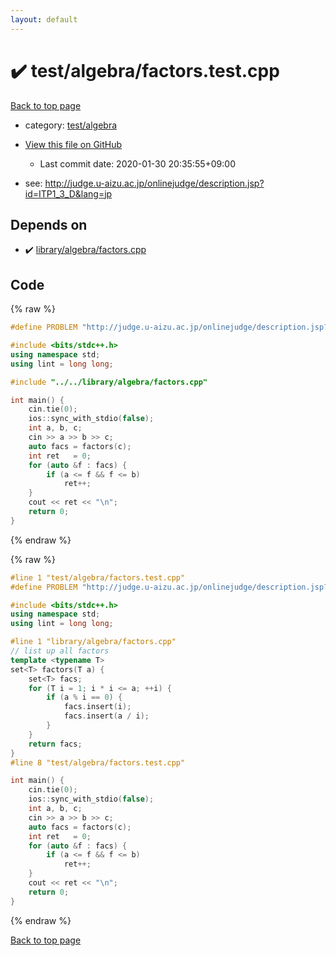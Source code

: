 ```yaml
---
layout: default
---
```


<!-- mathjax config similar to math.stackexchange -->
<script type="text/javascript" async
  src="https://cdnjs.cloudflare.com/ajax/libs/mathjax/2.7.5/MathJax.js?config=TeX-MML-AM_CHTML">
</script>
<script type="text/x-mathjax-config">
  MathJax.Hub.Config({
    TeX: { equationNumbers: { autoNumber: "AMS" }},
    tex2jax: {
      inlineMath: [ ['$','$'] ],
      processEscapes: true
    },
    "HTML-CSS": { matchFontHeight: false },
    displayAlign: "left",
    displayIndent: "2em"
  });
</script>

<script type="text/javascript" src="https://cdnjs.cloudflare.com/ajax/libs/jquery/3.4.1/jquery.min.js"></script>
<script src="https://cdn.jsdelivr.net/npm/jquery-balloon-js@1.1.2/jquery.balloon.min.js" integrity="sha256-ZEYs9VrgAeNuPvs15E39OsyOJaIkXEEt10fzxJ20+2I=" crossorigin="anonymous"></script>
<script type="text/javascript" src="../../../assets/js/copy-button.js"></script>
<link rel="stylesheet" href="../../../assets/css/copy-button.css" />


# :heavy_check_mark: test/algebra/factors.test.cpp

<a href="../../../index.html">Back to top page</a>

* category: <a href="../../../index.html#c499b7fa4489ae69771eea179f185e77">test/algebra</a>
* <a href="{{ site.github.repository_url }}/blob/master/test/algebra/factors.test.cpp">View this file on GitHub</a>
    - Last commit date: 2020-01-30 20:35:55+09:00


* see: <a href="http://judge.u-aizu.ac.jp/onlinejudge/description.jsp?id=ITP1_3_D&lang=jp">http://judge.u-aizu.ac.jp/onlinejudge/description.jsp?id=ITP1_3_D&lang=jp</a>


## Depends on

* :heavy_check_mark: <a href="../../../library/library/algebra/factors.cpp.html">library/algebra/factors.cpp</a>


## Code

<a id="unbundled"></a>
{% raw %}
```cpp
#define PROBLEM "http://judge.u-aizu.ac.jp/onlinejudge/description.jsp?id=ITP1_3_D&lang=jp"

#include <bits/stdc++.h>
using namespace std;
using lint = long long;

#include "../../library/algebra/factors.cpp"

int main() {
    cin.tie(0);
    ios::sync_with_stdio(false);
    int a, b, c;
    cin >> a >> b >> c;
    auto facs = factors(c);
    int ret   = 0;
    for (auto &f : facs) {
        if (a <= f && f <= b)
            ret++;
    }
    cout << ret << "\n";
    return 0;
}
```
{% endraw %}

<a id="bundled"></a>
{% raw %}
```cpp
#line 1 "test/algebra/factors.test.cpp"
#define PROBLEM "http://judge.u-aizu.ac.jp/onlinejudge/description.jsp?id=ITP1_3_D&lang=jp"

#include <bits/stdc++.h>
using namespace std;
using lint = long long;

#line 1 "library/algebra/factors.cpp"
// list up all factors
template <typename T>
set<T> factors(T a) {
    set<T> facs;
    for (T i = 1; i * i <= a; ++i) {
        if (a % i == 0) {
            facs.insert(i);
            facs.insert(a / i);
        }
    }
    return facs;
}
#line 8 "test/algebra/factors.test.cpp"

int main() {
    cin.tie(0);
    ios::sync_with_stdio(false);
    int a, b, c;
    cin >> a >> b >> c;
    auto facs = factors(c);
    int ret   = 0;
    for (auto &f : facs) {
        if (a <= f && f <= b)
            ret++;
    }
    cout << ret << "\n";
    return 0;
}

```
{% endraw %}

<a href="../../../index.html">Back to top page</a>

